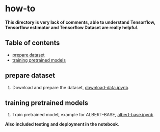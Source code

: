 # how-to

**This directory is very lack of comments, able to understand Tensorflow, Tensorflow estimator and Tensorflow Dataset are really helpful**.

## Table of contents
  * [prepare dataset](#prepare-dataset)
  * [training pretrained models](#training-pretrained-models)

## prepare dataset

1. Download and prepare the dataset, [download-data.ipynb](download-data.ipynb).

## training pretrained models

1. Train pretrained model, example for ALBERT-BASE, [albert-base.ipynb](albert-base.ipynb).

**Also included testing and deployment in the notebook**.